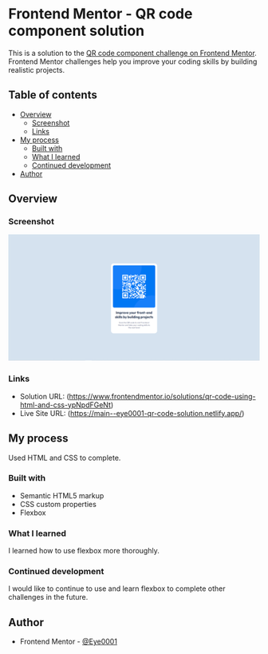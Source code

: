 # Frontend Mentor - QR code component solution

This is a solution to the [QR code component challenge on Frontend Mentor](https://www.frontendmentor.io/challenges/qr-code-component-iux_sIO_H). Frontend Mentor challenges help you improve your coding skills by building realistic projects. 

## Table of contents

- [Overview](#overview)
  - [Screenshot](#screenshot)
  - [Links](#links)
- [My process](#my-process)
  - [Built with](#built-with)
  - [What I learned](#what-i-learned)
  - [Continued development](#continued-development)
- [Author](#author)


## Overview

### Screenshot

![](./images/qr-code-solution.png)




### Links

- Solution URL: (https://www.frontendmentor.io/solutions/qr-code-using-html-and-css-ypNpdFGeNt)
- Live Site URL: (https://main--eye0001-qr-code-solution.netlify.app/)

## My process

  Used HTML and CSS to complete.

### Built with

- Semantic HTML5 markup
- CSS custom properties
- Flexbox

### What I learned

I learned how to use flexbox more thoroughly.

### Continued development

  I would like to continue to use and learn flexbox to complete other challenges in the future.

## Author

- Frontend Mentor - [@Eye0001](https://www.frontendmentor.io/profile/Eye0001)

